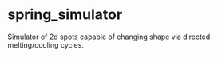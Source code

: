 # spring_simulator
Simulator of 2d spots capable of changing shape via directed melting/cooling cycles.
